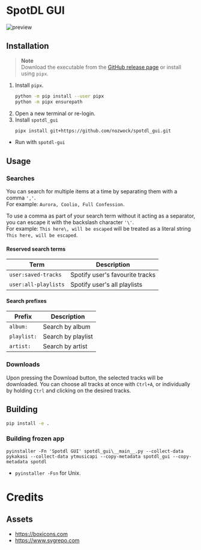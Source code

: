 # SpotDL GUI

![preview](https://github.com/nozwock/spotdl_gui/assets/57829219/0f4f7173-1d65-4ae6-a46f-9f5602d86e81)

## Installation
> **Note**\
> Download the executable from the [GitHub release page](https://github.com/nozwock/spotdl_gui/releases) or install using `pipx`.

1. Install `pipx`.
    ```sh
    python -m pip install --user pipx
    python -m pipx ensurepath
    ```
2. Open a new terminal or re-login.
3. Install `spotdl_gui`
    ```sh
    pipx install git+https://github.com/nozwock/spotdl_gui.git
    ```

- Run with `spotdl-gui`

## Usage
### Searches
You can search for multiple items at a time by separating them with a comma `','`. \
For example: `Aurora, Coolio, Full Confession`.

To use a comma as part of your search term without it acting as a separator, you can escape it with the backslash character `'\'`. \
For example: `This here\, will be escaped` will be treated as a literal string `This here, will be escaped`.

#### Reserved search terms
| Term                 | Description                     |
| -------------------- | ------------------------------- |
| `user:saved-tracks`  | Spotify user's favourite tracks |
| `user:all-playlists` | Spotify user's all playlists    |

#### Search prefixes
| Prefix      | Description        |
| ----------- | ------------------ |
| `album:`    | Search by album    |
| `playlist:` | Search by playlist |
| `artist:`   | Search by artist   |

### Downloads
Upon pressing the Download button, the selected tracks will be downloaded. You can choose all tracks at once with `Ctrl+A`, or individually by holding `Ctrl` and clicking on the desired tracks.

## Building
```sh
pip install -e .
```

### Building frozen app 
```console
pyinstaller -Fn 'Spotdl GUI' spotdl_gui\__main__.py --collect-data pykakasi --collect-data ytmusicapi --copy-metadata spotdl_gui --copy-metadata spotdl
```

- `pyinstaller -Fsn` for Unix.

# Credits
## Assets
- https://boxicons.com
- https://www.svgrepo.com